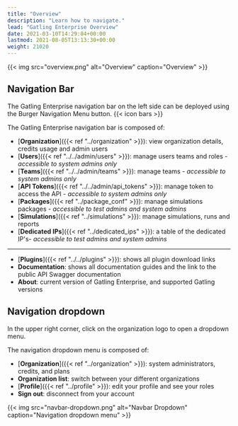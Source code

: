 ```yaml
---
title: "Overview"
description: "Learn how to navigate."
lead: "Gatling Enterprise Overview"
date: 2021-03-10T14:29:04+00:00
lastmod: 2021-08-05T13:13:30+00:00
weight: 21020
---
```


{{< img src="overview.png" alt="Overview" caption="Overview" >}}

## Navigation Bar

The Gatling Enterprise navigation bar on the left side can be deployed using the Burger Navigation Menu button. {{< icon bars >}}

The Gatling Enterprise navigation bar is composed of:

- [**Organization**]({{< ref "../organization" >}}): view organization details, credits usage and admin users
- [**Users**]({{< ref "../../admin/users" >}}): manage users teams and roles - *accessible to system admins only*
- [**Teams**]({{< ref "../../admin/teams" >}}): manage teams - *accessible to system admins only*
- [**API Tokens**]({{< ref "../../admin/api_tokens" >}}): manage token to access the API - *accessible to system admins only*
- [**Packages**]({{< ref "../package_conf" >}}): manage simulations packages - *accessible to test admins and system admins*
- [**Simulations**]({{< ref "../simulations" >}}): manage simulations, runs and reports
- [**Dedicated IPs**]({{< ref "../dedicated_ips" >}}): a table of the dedicated IP's- *accessible to test admins and system admins* 
---
- [**Plugins**]({{< ref "../../plugins" >}}): shows all plugin download links
- **Documentation**: shows all documentation guides and the link to the public API Swagger documentation
- **About**: current version of Gatling Enterprise, and supported Gatling versions

## Navigation dropdown

In the upper right corner, click on the organization logo to open a dropdown menu.

The navigation dropdown menu is composed of:
- [**Organization**]({{< ref "../organization" >}}): system administrators, credits, and plans
- **Organization list**: switch between your different organizations
- [**Profile**]({{< ref "../profile" >}}): edit your profile and see your roles
- **Sign out**: disconnect from your account

{{< img src="navbar-dropdown.png" alt="Navbar Dropdown" caption="Navigation dropdown menu" >}}
